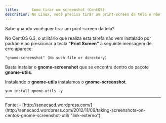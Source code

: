 ```yaml
---
title:      Como tirar um screenshot (CentOS)
descrition: No Linux, você precisa tirar um print-screen da tela e não sabe como?
---
```


Sabe quando você quer tirar um print-screen da tela? 

No CentOS 6.3, o utilitário que realiza esta tarefa não vem instalado por padrão e ao prescionar a tecla __"Print Screen"__
a seguinte mensagem de erro aparece:

    "gnome-screenshot" (No such file or directory)


Basta instalar o __gnome-screenshot__ que se encontra dentro do pacote __gnome-utils__.

Instalando o __gnome-utils__ instalamos  o __gnome-screenshot__.

    yum install gnome-utils -y


<hr>
Fonte:
- [http://senecacd.wordpress.com/](http://senecacd.wordpress.com/2012/11/06/taking-screenshots-on-centos-gnome-screenshot-util/ "link-externo")